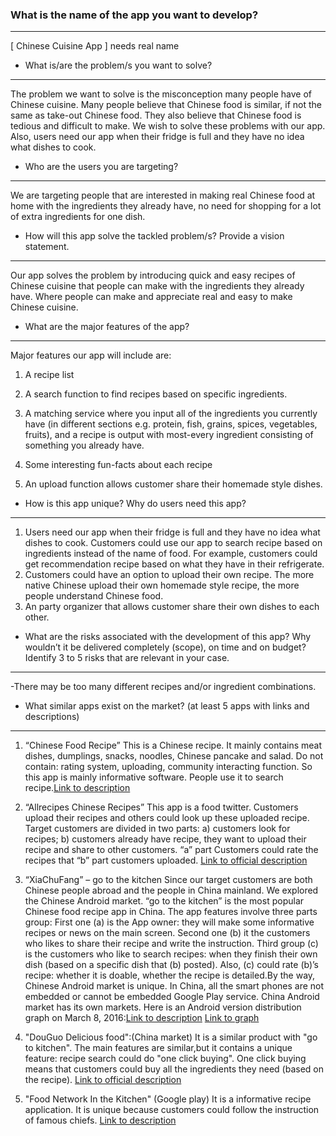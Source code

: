 ### What is the name of the app you want to develop?
------
[ Chinese Cuisine App ] needs real name
  
* What is/are the problem/s you want to solve?
------
The problem we want to solve is the misconception many people have of Chinese cuisine. Many people believe that Chinese food is similar, if not the same as take-out Chinese food. They also believe that Chinese food is tedious and difficult to make. We wish to solve these problems with our app. Also, users need our app when their fridge is full and they have no idea what dishes to cook.
 
* Who are the users you are targeting?
------
We are targeting people that are interested in making real Chinese food at home with the ingredients they already have, no need for shopping for a lot of extra ingredients for one dish.
 
* How will this app solve the tackled problem/s? Provide a vision statement.
------
Our app solves the problem by introducing quick and easy recipes of Chinese cuisine that people can make with the ingredients they already have. Where people can make and appreciate real and easy to make Chinese cuisine.
 
* What are the major features of the app?
------
Major features our app will include are: 

1. A recipe list

2. A search function to find recipes based on specific ingredients.

3. A matching service where you input all of the ingredients you currently have (in different sections e.g. protein, fish, grains, spices, vegetables, fruits), and a recipe is output with most-every ingredient consisting of something you already have. 

4. Some interesting fun-facts about each recipe

5. An upload function allows customer share their homemade style dishes.



* How is this app unique? Why do users need this app?
------
1. Users need our app when their fridge is full and they have no idea what dishes to cook. Customers could use our app to search recipe based on ingredients instead of the name of food. For example, customers could get recommendation recipe based on what they have in their refrigerate. 
2. Customers could have an option to upload their own recipe. The more native Chinese upload their own homemade style recipe, the more people understand Chinese food.
3. An party organizer that allows customer share their own dishes to each other.  
 
* What are the risks associated with the development of this app? Why wouldn’t it be delivered completely (scope), on time and on budget? Identify 3 to 5 risks that are relevant in your case.
------
-There may be too many different recipes and/or ingredient combinations.

* What similar apps exist on the market? (at least 5 apps with links and descriptions)
------
1. “Chinese Food Recipe” 
This is a Chinese recipe. It mainly contains meat dishes, dumplings, snacks, noodles, Chinese pancake and salad. Do not contain: rating system, uploading, community interacting function. So this app is mainly informative software. People use it to search recipe.[Link to description](https://play.google.com/store/apps/details?id=com.andromo.dev551559.app530131&hl=en)

2. “Allrecipes Chinese Recipes”
This app is a food twitter. Customers upload their recipes and others could look up these uploaded recipe. Target customers are divided in two parts: a) customers look for recipes; b) customers already have recipe, they want to upload their recipe and share to other customers. “a” part Customers could rate the recipes that “b” part customers uploaded. 
[Link to official description](https://play.google.com/store/apps/details?id=r.recipes.chinese&hl=en)

3. “XiaChuFang” – go to the kitchen
Since our target customers are both Chinese people abroad and the people in China mainland. We explored the Chinese Android market. “go to the kitchen” is the most popular Chinese food recipe app in China. The app features involve three parts group: First one (a) is the App owner: they will make some informative recipes or news on the main screen. Second one (b) it the customers who likes to share their recipe and write the instruction. Third group (c) is the customers who like to search recipes: when they finish their own dish (based on a specific dish that (b) posted). Also, (c) could rate (b)’s recipe: whether it is doable, whether the recipe is detailed.By the way, Chinese Android market is unique. In China, all the smart phones are not embedded or cannot be embedded Google Play service. China Android market has its own markets. 
Here is an Android version distribution graph on March 8, 2016:[Link to description](http://sj.qq.com/myapp/detail.htm?apkName=com.xiachufang) [Link to graph](http://img.it610.com/image/info2/206033612fe84c9286fac1ec7f9caeed.jpg)

4. "DouGuo Delicious food":(China market)
It is a similar product with "go to kitchen". The main features are similar,but it contains a unique feature: recipe search could do "one click buying". One click buying means that customers could buy all the ingredients they need (based on the recipe). [Link to official description](http://sj.qq.com/myapp/detail.htm?apkName=com.douguo.recipe)

5. "Food Network In the Kitchen" (Google play)
It is a informative recipe application. It is unique because customers could follow the instruction of famous chiefs. [Link to description](https://play.google.com/store/apps/details?id=com.scripps.android.foodnetwork&hl=en) 

